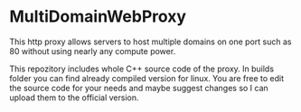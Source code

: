# MultiDomainWebProxy
This http proxy allows servers to host multiple domains on one port such as 80 without using nearly any compute power.

This repozitory includes whole C++ source code of the proxy. In builds folder you can find already compiled version for linux. 
You are free to edit the source code for your needs and maybe suggest changes so I can upload them to the official version.
